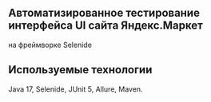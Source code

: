 ## Автоматизированное тестирование интерфейса UI сайта Яндекс.Маркет
на фреймворке Selenide
## Используемые технологии
Java 17, Selenide, JUnit 5, Allure, Maven.